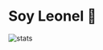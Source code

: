 # Soy Leonel 👋

<!-- [![Anurag's GitHub stats](https://github-readme-stats.vercel.app/api?username=LeoCuenca&show_icons=true&hide=stars,prs&theme=gotham)](https://github.com/LeoCuenca/github-readme-stats&show_icons=true) -->
<img alt ="stats" src="https://github-readme-stats.vercel.app/api?username=LeoCuenca"/>







